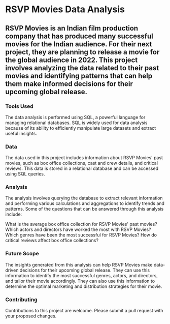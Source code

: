 # RSVP Movies Data Analysis
## RSVP Movies is an Indian film production company that has produced many successful movies for the Indian audience. For their next project, they are planning to release a movie for the global audience in 2022. This project involves analyzing the data related to their past movies and identifying patterns that can help them make informed decisions for their upcoming global release.

### Tools Used
The data analysis is performed using SQL, a powerful language for managing relational databases. SQL is widely used for data analysis because of its ability to efficiently manipulate large datasets and extract useful insights.

### Data
The data used in this project includes information about RSVP Movies' past movies, such as box office collections, cast and crew details, and critical reviews. This data is stored in a relational database and can be accessed using SQL queries.

### Analysis
The analysis involves querying the database to extract relevant information and performing various calculations and aggregations to identify trends and patterns. Some of the questions that can be answered through this analysis include:

What is the average box office collection for RSVP Movies' past movies?
Which actors and directors have worked the most with RSVP Movies?
Which genres have been the most successful for RSVP Movies?
How do critical reviews affect box office collections?

### Future Scope
The insights generated from this analysis can help RSVP Movies make data-driven decisions for their upcoming global release. They can use this information to identify the most successful genres, actors, and directors, and tailor their movie accordingly. They can also use this information to determine the optimal marketing and distribution strategies for their movie.

### Contributing
Contributions to this project are welcome. Please submit a pull request with your proposed changes.
